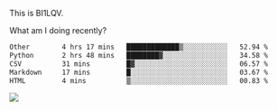 This is BI1LQV.

What am I doing recently?

<!--START_SECTION:waka-->

```txt
Other        4 hrs 17 mins   █████████████▒░░░░░░░░░░░   52.94 %
Python       2 hrs 48 mins   ████████▓░░░░░░░░░░░░░░░░   34.58 %
CSV          31 mins         █▓░░░░░░░░░░░░░░░░░░░░░░░   06.57 %
Markdown     17 mins         █░░░░░░░░░░░░░░░░░░░░░░░░   03.67 %
HTML         4 mins          ▒░░░░░░░░░░░░░░░░░░░░░░░░   00.83 %
```

<!--END_SECTION:waka-->

<img src="https://github-readme-stats.vercel.app/api?username=bi1lqv&show_icons=true&count_private=true">
